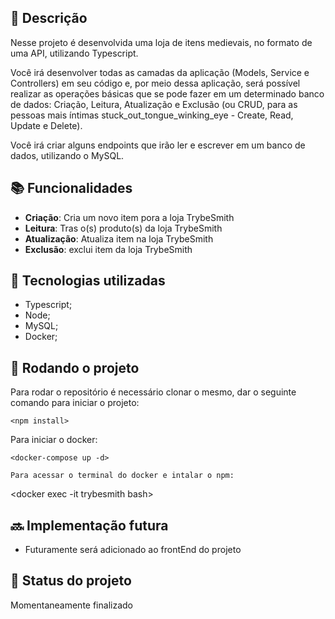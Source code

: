 ## :memo: Descrição
Nesse projeto é desenvolvida uma loja de itens medievais, no formato de uma API, utilizando Typescript.

Você irá desenvolver todas as camadas da aplicação (Models, Service e Controllers) em seu código e, por meio dessa aplicação, será possível realizar as operações básicas que se pode fazer em um determinado banco de dados: Criação, Leitura, Atualização e Exclusão (ou CRUD, para as pessoas mais íntimas stuck_out_tongue_winking_eye - Create, Read, Update e Delete).

Você irá criar alguns endpoints que irão ler e escrever em um banco de dados, utilizando o MySQL.

## :books: Funcionalidades
* <b>Criação</b>: Cria um novo item pora a loja TrybeSmith
* <b>Leitura</b>: Tras o(s) produto(s) da loja TrybeSmith
* <b>Atualização</b>: Atualiza item na loja TrybeSmith
* <b>Exclusão</b>: exclui item da loja TrybeSmith
 

## :wrench: Tecnologias utilizadas
* Typescript;
* Node;
* MySQL;
* Docker;

## :rocket: Rodando o projeto
Para rodar o repositório é necessário clonar o mesmo, dar o seguinte comando para iniciar o projeto:
```
<npm install>
```
Para iniciar o docker:
```
<docker-compose up -d>

Para acessar o terminal do docker e intalar o npm:
```
<docker exec -it trybesmith bash>
 <npm install>

## :soon: Implementação futura
* Futuramente será adicionado ao frontEnd do projeto

## :dart: Status do projeto
   Momentaneamente finalizado
